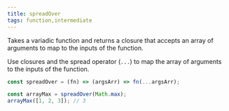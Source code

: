 ```yaml
---
title: spreadOver
tags: function,intermediate
---
```


Takes a variadic function and returns a closure that accepts an array of arguments to map to the inputs of the function.

Use closures and the spread operator (`...`) to map the array of arguments to the inputs of the function.

```js
const spreadOver = (fn) => (argsArr) => fn(...argsArr);
```

```js
const arrayMax = spreadOver(Math.max);
arrayMax([1, 2, 3]); // 3
```

